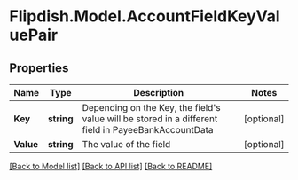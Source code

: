 # Flipdish.Model.AccountFieldKeyValuePair
## Properties

Name | Type | Description | Notes
------------ | ------------- | ------------- | -------------
**Key** | **string** | Depending on the Key, the field&#39;s value will be stored in a different field in PayeeBankAccountData | [optional] 
**Value** | **string** | The value of the field | [optional] 

[[Back to Model list]](../README.md#documentation-for-models) [[Back to API list]](../README.md#documentation-for-api-endpoints) [[Back to README]](../README.md)

